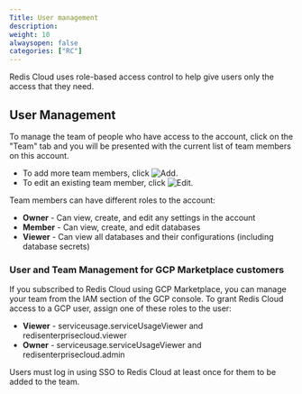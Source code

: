 ```yaml
---
Title: User management
description:
weight: 10
alwaysopen: false
categories: ["RC"]
---
```

Redis Cloud uses role-based access control to help give users only the access that they need.<!--more-->

## User Management

To manage the team of people who have access to the account, click on
the "Team" tab and you will be presented with the current list of team
members on this account.

- To add more team members, click ![Add](/images/rs/icon_add.png#no-click "Add").
- To edit an existing team member, click ![Edit](/images/rc/icon_edit.png#no-click "Edit").

Team members can have different roles to the account:

- **Owner** - Can view, create, and edit any settings in the account
- **Member** - Can view, create, and edit databases
- **Viewer** - Can view all databases and their configurations (including database secrets)

### User and Team Management for GCP Marketplace customers

If you subscribed to Redis Cloud using GCP Marketplace, you can manage your team from the IAM section of the GCP console.
To grant Redis Cloud access to a GCP user, assign one of these roles to the user:

- **Viewer** - serviceusage.serviceUsageViewer and redisenterprisecloud.viewer
- **Owner** - serviceusage.serviceUsageViewer and redisenterprisecloud.admin

Users must log in using SSO to Redis Cloud at least once for them to be added to the team.
